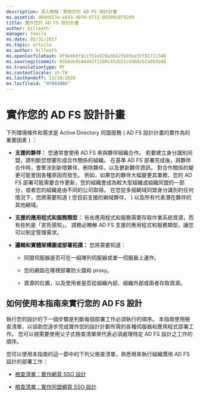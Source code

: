 ```yaml
---
description: 深入瞭解：實施您的 AD FS 設計計畫
ms.assetid: d04dd17e-a843-46fd-8711-0039918f92d9
title: 實作您的 AD FS 設計計畫
author: billmath
manager: femila
ms.date: 05/31/2017
ms.topic: article
ms.author: billmath
ms.openlocfilehash: 9f9e4b0f4ccf51e976a3b62fb03ee37f81711346
ms.sourcegitcommit: 65b6de6b44d41f1180c45db11cdd60cb2a093b46
ms.translationtype: MT
ms.contentlocale: zh-TW
ms.lasthandoff: 12/10/2020
ms.locfileid: "97041086"
---
```

# <a name="implementing-your-ad-fs-design-plan"></a>實作您的 AD FS 設計計畫

下列環境條件和需求是 Active Directory 同盟服務 \( AD FS 設計計畫的實作為的重要因素 \) ：

-   **支援的夥伴：** 您通常會使用 AD FS 來與夥伴組織合作。 若要建立身分識別同盟，請判斷您想要形成合作關係的組織。 在基準 AD FS 部署完成後，與夥伴合作時，會牽涉到新增夥伴、刪除夥伴，以及更新夥伴資訊。 對合作關係的變更可能會因各種原因而發生。 例如，如果您的夥伴大幅變更其業務，您的 AD FS 部署可能需要合作更新，您的組織會成為較大型組織或組織同盟的一部分，或者您的組織是由不同的公司取得。 在您從多個網域同盟身分識別的任何情況下，您將需要知道 \( 您目前支援的網域夥伴， \) 以及所有代表潛在夥伴的其他網域。

-   **支援的應用程式和服務類型：** 有些應用程式和服務需要存取作業系統資源，而有些則是「宣告感知」。 請務必瞭解 AD FS 支援的應用程式和服務類型，讓您可以制定管理需求。

-   **邏輯和實體架構圖或部署拓撲：** 您將需要知道：

    -   同盟伺服器是否可在一組陣列伺服器或單一伺服器上運作。

    -   您的網路在哪裡部署防火牆和 proxy。

    -   資源的位置，以及使用者是否從組織內部、組織外部或兩者存取資源。

## <a name="how-to-implement-your-ad-fs-design-using-this-guide"></a>如何使用本指南來實行您的 AD FS 設計
執行您的設計的下一個步驟是判斷每個部署工作必須執行的順序。 本指南使用檢查清單，以協助您逐步完成實作您的設計計劃所需的各種伺服器和應用程式部署工作。 您可以視需要使用父子式檢查清單來代表必須處理特定 AD FS 設計之工作的順序。

您可以使用本指南的這一節中的下列父檢查清單，熟悉用來執行組織慣用 AD FS 設計的部署工作：

-   [檢查清單：實作網頁 SSO 設計](Checklist--Implementing-a-Web-SSO-Design.md)

-   [檢查清單：實作同盟網頁 SSO 設計](Checklist--Implementing-a-Federated-Web-SSO-Design.md)
